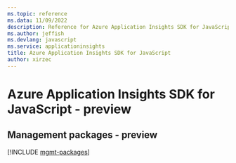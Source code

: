 ```yaml
---
ms.topic: reference
ms.data: 11/09/2022
description: Reference for Azure Application Insights SDK for JavaScript
ms.author: jeffish
ms.devlang: javascript
ms.service: applicationinsights
title: Azure Application Insights SDK for JavaScript
author: xirzec
---
```

# Azure Application Insights SDK for JavaScript - preview

## Management packages - preview
[!INCLUDE [mgmt-packages](application-insights-mgmt-index.md)]